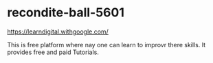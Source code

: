 # recondite-ball-5601
https://learndigital.withgoogle.com/


This is free platform where nay one can learn to improvr there skills.
It provides free and paid Tutorials.
